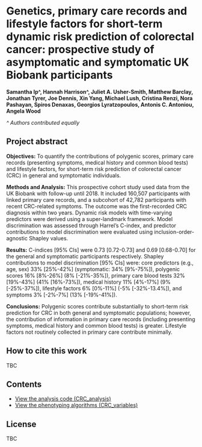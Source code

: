 # Genetics, primary care records and lifestyle factors for short-term dynamic risk prediction of colorectal cancer: prospective study of asymptomatic and symptomatic UK Biobank participants


**Samantha Ip^, Hannah Harrison^, Juliet A. Usher-Smith, Matthew Barclay, Jonathan Tyrer, Joe Dennis, Xin Yang, Michael Lush, Cristina Renzi, Nora Pashayan, Spiros Denaxas, Georgios Lyratzopoulos, Antonis C. Antoniou, Angela Wood**

*^ Authors contributed equally*

## Project abstract

**Objectives:** To quantify the contributions of polygenic scores, primary care records (presenting symptoms, medical history and common blood tests) and lifestyle factors, for short-term risk prediction of colorectal cancer (CRC) in general and symptomatic individuals. 

**Methods and Analysis:** This prospective cohort study used data from the UK Biobank with follow-up until 2018. It included 160,507 participants with linked primary care records, and a subcohort of 42,782 participants with recent CRC-related symptoms. The outcome was the first-recorded CRC diagnosis within two years. Dynamic risk models with time-varying predictors were derived using a super-landmark framework. Model discrimination was assessed through Harrel’s C-index, and predictor contributions to model discrimination were evaluated using inclusion-order-agnostic Shapley values.

**Results:** C-indices [95% CIs] were 0.73 [0.72-0.73] and 0.69 [0.68-0.70] for the general and symptomatic participants respectively. Shapley contributions to model discrimination [95% CIs] were: core predictors (e.g., age, sex) 33% [25%-42%] (symptomatic: 34% [9%-75%]), polygenic scores 16% [8%-26%] (8% [-21%-35%]), primary care blood tests 32% [19%-43%] (41% [16%-73%]), medical history 11% [4%-17%] (9% [-25%-37%]), lifestyle factors 6% [0%-11%] (-5% [-32%-13.4%]), and symptoms 3% [-2%-7%] (13% [-19%-41%]).  

**Conclusions:** Polygenic scores contribute substantially to short-term risk prediction for CRC in both general and symptomatic populations; however, the contribution of information in primary care records (including presenting symptoms, medical history and common blood tests) is greater. Lifestyle factors not routinely collected in primary care contribute minimally.

## How to cite this work
TBC

## Contents

* [View the analysis code (CRC_analysis)](https://github.com/CCGE-Cambridge/ACED-CRC-modelling/tree/main/CRC_analysis)
* [View the phenotyping algorithms (CRC_variables)](https://github.com/CCGE-Cambridge/ACED-CRC-modelling/tree/main/CRC_variables)


## License

TBC
